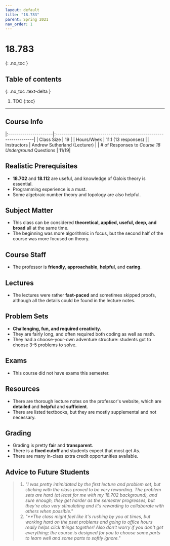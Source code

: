 ```yaml
---
layout: default
title: "18.783"
parent: Spring 2021
nav_order: 1
---
```


# 18.783
{: .no_toc }

## Table of contents
{: .no_toc .text-delta }

1. TOC
{:toc}

---

## Course Info

|:----------------------|:-------------------------------------------------------------------|
| Class Size | 19 |
| Hours/Week | 11.1 (13 responses) |
| Instructors | Andrew Sutherland (Lecturer) |
| # of Responses to _Course 18 Underground_ Questions | 11/19|

## Realistic Prerequisites

- **18.702** and **18.112** are useful, and knowledge of Galois theory is essential.
- Programming experience is a must.
- Some algebraic number theory and topology are also helpful.

## Subject Matter

- This class can be considered **theoretical, applied, useful, deep, and broad** all at the same time.
- The beginning was more algorithmic in focus, but the second half of the course was more focused on theory.

## Course Staff

- The professor is **friendly**, **approachable**, **helpful**, and **caring**.

## Lectures

- The lectures were rather **fast-paced** and sometimes skipped proofs, although all the details could be found in the lecture notes.

## Problem Sets

- **Challenging, fun, and required creativity.**
- They are fairly long, and often required both coding as well as math.
- They had a choose-your-own adventure structure: students got to choose 3-5 problems to solve.

## Exams

- This course did not have exams this semester.

## Resources

- There are thorough lecture notes on the professor's website, which are **detailed** and **helpful** and **sufficient**.
- There are listed textbooks, but they are mostly supplemental and not necessary.

## Grading

- Grading is pretty **fair** and **transparent**.
- There is a **fixed cutoff** and students expect that most get As.
- There are many in-class extra credit opportunities available.

## Advice to Future Students

> 1. _"I was pretty intimidated by the first lecture and problem set, but sticking with the class
>    proved to be very rewarding. The problem sets are hard (at least for me with my 18.702 background),
>    and sure enough, they get harder as the semester progresses, but they're also very stimulating and it's
>    rewarding to collaborate with others when possible."_
> 2. _"\*\*The class might feel like it's rushing by you at times, but working hard on the pset
>    problems and going to office hours really helps click things together! Also don't worry if you don't get
>    everything; the course is designed for you to choose some parts to learn well and some parts to softly
>    ignore."_

<!-- ## Syllabus
Click [**here**](/assets/files/783_Syllabus_Fall2020.pdf) for a PDF of this course's syllabus. -->
